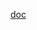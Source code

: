 [doc](https://docs.google.com/document/d/1Rpi0hHYNpb4_ThiU0P9qsB20Iwjs3AsohjZMNhLNxKI/edit?tab=t.0)
